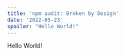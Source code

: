 ```yaml
---
title: 'npm audit: Broken by Design'
date: '2022-05-23'
spoiler: "Hello World!"
---
```


Hello World!